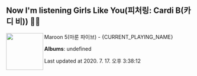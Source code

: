## Now I'm listening Girls Like You(피처링: Cardi B(카디 비)) 🎵🎵

[<img align="left" width="100" src="https://i.ytimg.com/vi/cBVGlBWQzuc/sddefault.jpg?sqp=-oaymwEWCJADEOEBIAQqCghqEJQEGHgg6AJIWg&rs">](https://music.youtube.com/channel/UCdFe4KkWwZ_twpo-UECR-Nw)

Maroon 5(마룬 파이브) - {CURRENT_PLAYING_NAME}

**Albums**: undefined

Last updated at 2020. 7. 17. 오후 3:38:12

